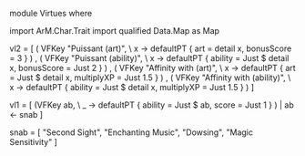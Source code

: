 
module Virtues where

import ArM.Char.Trait
import qualified Data.Map as Map

vl2 = [ ( VFKey "Puissant (art)",
         \ x -> defaultPT { art = detail x, bonusScore = 3 } )
     , ( VFKey "Puissant (ability)",
              \ x -> defaultPT { ability = Just $ detail x, bonusScore = Just 2 } )
     , ( VFKey "Affinity with (art)",
              \ x -> defaultPT { art = Just $ detail x, multiplyXP = Just 1.5 } )
     , ( VFKey "Affinity with (ability)",
              \ x -> defaultPT { ability = Just $ detail x, multiplyXP = Just 1.5 } )
     ]

vl1 = [ (VFKey ab, \ _ -> defaultPT { ability = Just $ ab, score = Just 1 } ) | ab <- snab ]

snab = [ "Second Sight", "Enchanting Music", "Dowsing", "Magic Sensitivity" ]
